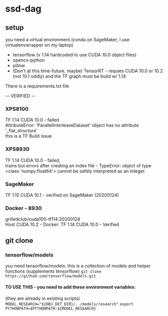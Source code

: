 # ssd-dag

## setup

you need a virtual environment (conda on SageMaker, I use virtualenvwrapper on my laptop)

- tensorflow (v 1.14 hardcoded to use CUDA 10.0 object files)  
- opencv-python
- pillow
- (Don't at this time-future, maybe) TensorRT - requies CUDA 10.0 or 10.2 (not 10.1 oddly) and the TF graph must be build w/ 1.14  

There is a requirements.txt file

-- VERIFIED --
### XPS8100  
TF 1.14  CUDA 10.0 - failed  
   AttributeError: 'ParallelInterleaveDataset' object has no attribute '_flat_structure'  
   this is a TF Build issue

### XPS8930
TF 1.14 CUDA 10.0 - failed,    
   trains but errors after creating an index file - TypeError: object of type <class 'numpy.float64'> cannot be safely interpreted as an integer.  


### SageMaker  
TF 1.15  CUDA 10.1 - verified on SageMaker  (20200124)  
  

### Docker - 8930
grilledclub/cuda100-tf114:20200124  
Host CUDA 10.2 - Docker:  TF 1.14  CUDA 10.0 - Verified 




## git clone

### tensorflow/models

you need tensorflow/models.  this is a collection of models and helper functions (supplements tensorflow) 
`git clone https://github.com/tensorflow/models.git`

#### TO USE THIS - you need to add these environment variables:

(they are already in existing scripts)   
`MODEL_RESEARCH="${OBJ_DET_DIR}/../models/research"`
`export PYTHONPATH=$PYTHONPATH:${MODEL_RESEARCH}`
